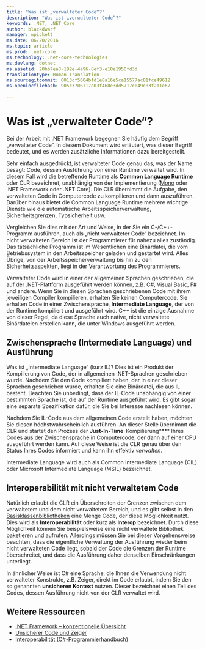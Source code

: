 ```yaml
---
title: "Was ist „verwalteter Code“?"
description: "Was ist „verwalteter Code“?"
keywords: .NET, .NET Core
author: blackdwarf
manager: wpickett
ms.date: 06/20/2016
ms.topic: article
ms.prod: .net-core
ms.technology: .net-core-technologies
ms.devlang: dotnet
ms.assetid: 20bb7ea8-192e-4a96-8ef3-e10e1950fd3d
translationtype: Human Translation
ms.sourcegitcommit: 0013cf5604bfd1e8a16e5ca15577ac81fce49612
ms.openlocfilehash: 905c3706717a03f468e3dd5717c049e83f211e67

---
```


# <a name="what-is-managed-code"></a>Was ist „verwalteter Code“?

Bei der Arbeit mit .NET Framework begegnen Sie häufig dem Begriff „verwalteter Code“. In diesem Dokument wird erläutert, was dieser Begriff bedeutet, und es werden zusätzliche Informationen dazu bereitgestellt.

Sehr einfach ausgedrückt, ist verwalteter Code genau das, was der Name besagt: Code, dessen Ausführung von einer Runtime verwaltet wird. In diesem Fall wird die betreffende Runtime als **Common Language Runtime** oder CLR bezeichnet, unabhängig von der Implementierung ([Mono](http://www.mono-project.com/) oder .NET Framework oder .NET Core). Die CLR übernimmt die Aufgabe, den verwalteten Code in Computercode zu kompilieren und dann auszuführen. Darüber hinaus bietet die Common Language Runtime mehrere wichtige Dienste wie die automatische Arbeitsspeicherverwaltung, Sicherheitsgrenzen, Typsicherheit usw.

Vergleichen Sie dies mit der Art und Weise, in der Sie ein C-/C++-Programm ausführen, auch als „nicht verwalteter Code“ bezeichnet. Im nicht verwalteten Bereich ist der Programmierer für nahezu alles zuständig. Das tatsächliche Programm ist im Wesentlichen eine Binärdatei, die vom Betriebssystem in den Arbeitsspeicher geladen und gestartet wird. Alles Übrige, von der Arbeitsspeicherverwaltung bis hin zu den Sicherheitsaspekten, liegt in der Verantwortung des Programmierers.

Verwalteter Code wird in einer der allgemeinen Sprachen geschrieben, die auf der .NET-Plattform ausgeführt werden können, z.B. C#, Visual Basic, F# und andere. Wenn Sie in diesen Sprachen geschriebenen Code mit ihrem jeweiligen Compiler kompilieren, erhalten Sie keinen Computercode. Sie erhalten Code in einer Zwischensprache, **Intermediate Language**, der von der Runtime kompiliert und ausgeführt wird. C++ ist die einzige Ausnahme von dieser Regel, da diese Sprache auch native, nicht verwaltete Binärdateien erstellen kann, die unter Windows ausgeführt werden.

## <a name="intermediate-language-execution"></a>Zwischensprache (Intermediate Language) und Ausführung

Was ist „Intermediate Language“ (kurz IL)? Dies ist ein Produkt der Kompilierung von Code, der in allgemeinen .NET-Sprachen geschrieben wurde. Nachdem Sie den Code kompiliert haben, der in einer dieser Sprachen geschrieben wurde, erhalten Sie eine Binärdatei, die aus IL besteht. Beachten Sie unbedingt, dass der IL-Code unabhängig von einer bestimmten Sprache ist, die auf der Runtime ausgeführt wird. Es gibt sogar eine separate Spezifikation dafür, die Sie bei Interesse nachlesen können.

Nachdem Sie IL-Code aus dem allgemeinen Code erstellt haben, möchten Sie diesen höchstwahrscheinlich ausführen. An dieser Stelle übernimmt die CLR und startet den Prozess der **Just-In-Time**-Kompilierung**** Ihres Codes aus der Zwischensprache in Computercode, der dann auf einer CPU ausgeführt werden kann. Auf diese Weise ist die CLR genau über den Status Ihres Codes informiert und kann ihn effektiv _verwalten_.

Intermediate Language wird auch als Common Intermediate Language (CIL) oder Microsoft Intermediate Language (MSIL) bezeichnet.

## <a name="unmanaged-code-interoperability"></a>Interoperabilität mit nicht verwaltetem Code

Natürlich erlaubt die CLR ein Überschreiten der Grenzen zwischen dem verwaltetem und dem nicht verwaltetem Bereich, und es gibt selbst in den [Basisklassenbibliotheken](framework-libraries.md) eine Menge Code, der diese Möglichkeit nutzt. Dies wird als **Interoperabilität** oder kurz als **Interop** bezeichnet. Durch diese Möglichkeit können Sie beispielsweise eine nicht verwaltete Bibliothek paketieren und aufrufen. Allerdings müssen Sie bei dieser Vorgehensweise beachten, dass die eigentliche Verwaltung der Ausführung wieder beim nicht verwalteten Code liegt, sobald der Code die Grenzen der Runtime überschreitet, und dass die Ausführung daher denselben Einschränkungen unterliegt.

In ähnlicher Weise ist C# eine Sprache, die Ihnen die Verwendung nicht verwalteter Konstrukte, z.B. Zeiger, direkt im Code erlaubt, indem Sie den so genannten **unsicheren Kontext** nutzen. Dieser bezeichnet einen Teil des Codes, dessen Ausführung nicht von der CLR verwaltet wird.

## <a name="more-resources"></a>Weitere Ressourcen

*   [.NET Framework – konzeptionelle Übersicht](https://msdn.microsoft.com/library/zw4w595w.aspx)
*   [Unsicherer Code und Zeiger](https://msdn.microsoft.com/library/t2yzs44b.aspx)
*   [Interoperabilität (C#-Programmierhandbuch)](https://msdn.microsoft.com/library/ms173184.aspx)



<!--HONumber=Nov16_HO3-->


